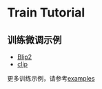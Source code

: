 # Train Tutorial


## 训练微调示例
- [Blip2](../paddlemix/examples/blip2/README.md)
- [clip](../paddlemix/examples/clip/README.md)

更多训练示例，请参考[examples](../paddlemix/examples)
